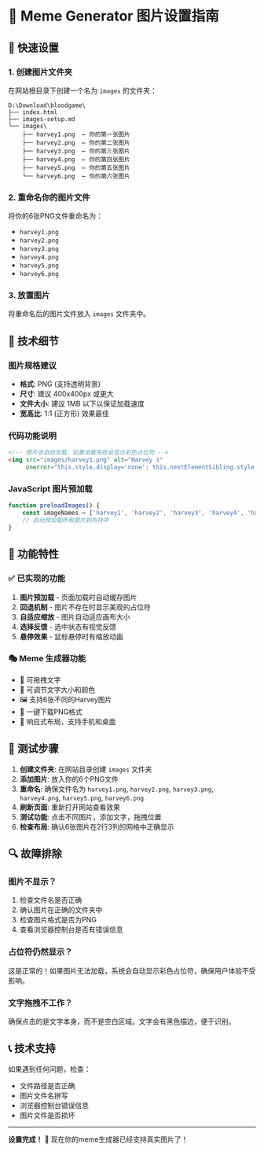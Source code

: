 # 📸 Meme Generator 图片设置指南

## 🎯 快速设置

### 1. 创建图片文件夹
在网站根目录下创建一个名为 `images` 的文件夹：

```
D:\Download\bloodgame\
├── index.html
├── images-setup.md
└── images\
    ├── harvey1.png  ← 你的第一张图片
    ├── harvey2.png  ← 你的第二张图片  
    ├── harvey3.png  ← 你的第三张图片
    ├── harvey4.png  ← 你的第四张图片
    ├── harvey5.png  ← 你的第五张图片
    └── harvey6.png  ← 你的第六张图片
```

### 2. 重命名你的图片文件
将你的6张PNG文件重命名为：
- `harvey1.png`
- `harvey2.png`
- `harvey3.png`
- `harvey4.png`
- `harvey5.png`
- `harvey6.png`

### 3. 放置图片
将重命名后的图片文件放入 `images` 文件夹中。

## 🔧 技术细节

### 图片规格建议
- **格式**: PNG (支持透明背景)
- **尺寸**: 建议 400x400px 或更大
- **文件大小**: 建议 1MB 以下以保证加载速度
- **宽高比**: 1:1 (正方形) 效果最佳

### 代码功能说明
```html
<!-- 图片会自动加载，如果加载失败会显示彩色占位符 -->
<img src="images/harvey1.png" alt="Harvey 1" 
     onerror="this.style.display='none'; this.nextElementSibling.style.display='flex';">
```

### JavaScript 图片预加载
```javascript
function preloadImages() {
    const imageNames = ['harvey1', 'harvey2', 'harvey3', 'harvey4', 'harvey5', 'harvey6'];
    // 自动预加载所有图片到内存中
}
```

## 🎨 功能特性

### ✅ 已实现的功能
1. **图片预加载** - 页面加载时自动缓存图片
2. **回退机制** - 图片不存在时显示美观的占位符
3. **自适应缩放** - 图片自动适应画布大小
4. **选择反馈** - 选中状态有视觉反馈
5. **悬停效果** - 鼠标悬停时有缩放动画

### 🎭 Meme 生成器功能
- 📝 可拖拽文字
- 🎨 可调节文字大小和颜色
- 🖼️ 支持6张不同的Harvey图片
- 💾 一键下载PNG格式
- 📱 响应式布局，支持手机和桌面

## 🚀 测试步骤

1. **创建文件夹**: 在网站目录创建 `images` 文件夹
2. **添加图片**: 放入你的6个PNG文件
3. **重命名**: 确保文件名为 `harvey1.png`, `harvey2.png`, `harvey3.png`, `harvey4.png`, `harvey5.png`, `harvey6.png`
4. **刷新页面**: 重新打开网站查看效果
5. **测试功能**: 点击不同图片，添加文字，拖拽位置
6. **检查布局**: 确认6张图片在2行3列的网格中正确显示

## 🔍 故障排除

### 图片不显示？
1. 检查文件名是否正确
2. 确认图片在正确的文件夹中
3. 检查图片格式是否为PNG
4. 查看浏览器控制台是否有错误信息

### 占位符仍然显示？
这是正常的！如果图片无法加载，系统会自动显示彩色占位符，确保用户体验不受影响。

### 文字拖拽不工作？
确保点击的是文字本身，而不是空白区域。文字会有黑色描边，便于识别。

## 📞 技术支持

如果遇到任何问题，检查：
- 文件路径是否正确
- 图片文件名拼写
- 浏览器控制台错误信息
- 图片文件是否损坏

---

**设置完成！** 🎉
现在你的meme生成器已经支持真实图片了！